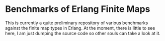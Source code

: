 # Benchmarks of Erlang Finite Maps

This is currently a quite preliminary repository of various benchmarks
against the finite map types in Erlang. At the moment, there is little
to see here, I am just dumping the source code so other souls can take
a look at it.
